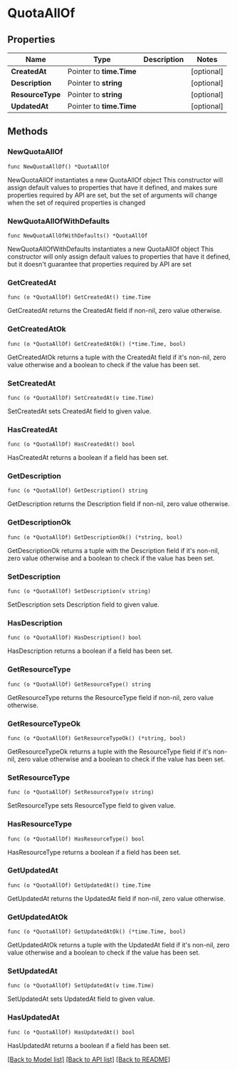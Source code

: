 # QuotaAllOf

## Properties

Name | Type | Description | Notes
------------ | ------------- | ------------- | -------------
**CreatedAt** | Pointer to **time.Time** |  | [optional] 
**Description** | Pointer to **string** |  | [optional] 
**ResourceType** | Pointer to **string** |  | [optional] 
**UpdatedAt** | Pointer to **time.Time** |  | [optional] 

## Methods

### NewQuotaAllOf

`func NewQuotaAllOf() *QuotaAllOf`

NewQuotaAllOf instantiates a new QuotaAllOf object
This constructor will assign default values to properties that have it defined,
and makes sure properties required by API are set, but the set of arguments
will change when the set of required properties is changed

### NewQuotaAllOfWithDefaults

`func NewQuotaAllOfWithDefaults() *QuotaAllOf`

NewQuotaAllOfWithDefaults instantiates a new QuotaAllOf object
This constructor will only assign default values to properties that have it defined,
but it doesn't guarantee that properties required by API are set

### GetCreatedAt

`func (o *QuotaAllOf) GetCreatedAt() time.Time`

GetCreatedAt returns the CreatedAt field if non-nil, zero value otherwise.

### GetCreatedAtOk

`func (o *QuotaAllOf) GetCreatedAtOk() (*time.Time, bool)`

GetCreatedAtOk returns a tuple with the CreatedAt field if it's non-nil, zero value otherwise
and a boolean to check if the value has been set.

### SetCreatedAt

`func (o *QuotaAllOf) SetCreatedAt(v time.Time)`

SetCreatedAt sets CreatedAt field to given value.

### HasCreatedAt

`func (o *QuotaAllOf) HasCreatedAt() bool`

HasCreatedAt returns a boolean if a field has been set.

### GetDescription

`func (o *QuotaAllOf) GetDescription() string`

GetDescription returns the Description field if non-nil, zero value otherwise.

### GetDescriptionOk

`func (o *QuotaAllOf) GetDescriptionOk() (*string, bool)`

GetDescriptionOk returns a tuple with the Description field if it's non-nil, zero value otherwise
and a boolean to check if the value has been set.

### SetDescription

`func (o *QuotaAllOf) SetDescription(v string)`

SetDescription sets Description field to given value.

### HasDescription

`func (o *QuotaAllOf) HasDescription() bool`

HasDescription returns a boolean if a field has been set.

### GetResourceType

`func (o *QuotaAllOf) GetResourceType() string`

GetResourceType returns the ResourceType field if non-nil, zero value otherwise.

### GetResourceTypeOk

`func (o *QuotaAllOf) GetResourceTypeOk() (*string, bool)`

GetResourceTypeOk returns a tuple with the ResourceType field if it's non-nil, zero value otherwise
and a boolean to check if the value has been set.

### SetResourceType

`func (o *QuotaAllOf) SetResourceType(v string)`

SetResourceType sets ResourceType field to given value.

### HasResourceType

`func (o *QuotaAllOf) HasResourceType() bool`

HasResourceType returns a boolean if a field has been set.

### GetUpdatedAt

`func (o *QuotaAllOf) GetUpdatedAt() time.Time`

GetUpdatedAt returns the UpdatedAt field if non-nil, zero value otherwise.

### GetUpdatedAtOk

`func (o *QuotaAllOf) GetUpdatedAtOk() (*time.Time, bool)`

GetUpdatedAtOk returns a tuple with the UpdatedAt field if it's non-nil, zero value otherwise
and a boolean to check if the value has been set.

### SetUpdatedAt

`func (o *QuotaAllOf) SetUpdatedAt(v time.Time)`

SetUpdatedAt sets UpdatedAt field to given value.

### HasUpdatedAt

`func (o *QuotaAllOf) HasUpdatedAt() bool`

HasUpdatedAt returns a boolean if a field has been set.


[[Back to Model list]](../README.md#documentation-for-models) [[Back to API list]](../README.md#documentation-for-api-endpoints) [[Back to README]](../README.md)


